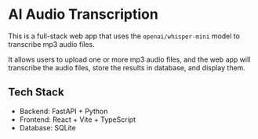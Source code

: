 # AI Audio Transcription

This is a full-stack web app that uses the `openai/whisper-mini` model to transcribe mp3 audio files.

It allows users to upload one or more mp3 audio files, and the web app will transcribe the audio files, store the results in database, and display them.

## Tech Stack

- Backend: FastAPI + Python
- Frontend: React + Vite + TypeScript
- Database: SQLite


